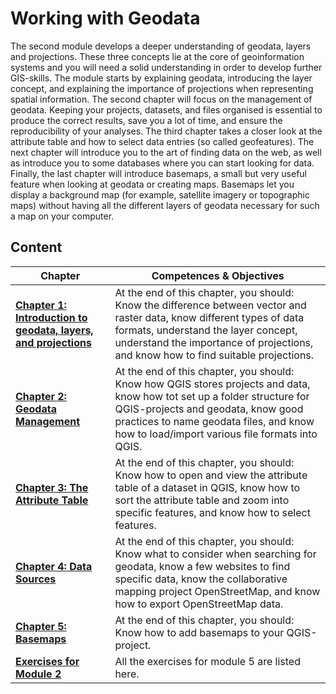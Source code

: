 # Working with Geodata

The second module develops a deeper understanding of geodata, layers and projections. These three concepts 
lie at the core of geoinformation systems and you will need a solid understanding in order to develop 
further GIS-skills. The module starts by explaining geodata, introducing the layer concept, and explaining 
the importance of projections when representing spatial information. The second chapter will focus on the 
management of geodata. Keeping your projects, datasets, and files organised is essential to produce the 
correct results, save you a lot of time, and ensure the reproducibility of your analyses. The third chapter 
takes a closer look at the attribute table and how to select data entries (so called geofeatures). The next 
chapter will introduce you to the art of finding data on the web, as well as introduce you to some 
databases where you can start looking for data. Finally, the last chapter will introduce basemaps, a small 
but very useful feature when looking at geodata or creating maps. Basemaps let you display a background map 
(for example, satellite imagery or topographic maps) without having all the different layers of geodata 
necessary for such a map on your computer. 



## Content


| __Chapter__ | __Competences & Objectives__ |
| ----------- | ---------------------------- | 
|  __[Chapter 1: Introduction to geodata, layers, and projections](/content/Modul_2/en_qgis_geodata_concept.md)__ | At the end of this chapter, you should: Know the difference between vector and raster data,   know different types of data formats, understand the layer concept,   understand the importance of projections,   and know how to find suitable projections. | 
| __[Chapter 2: Geodata Management](/content/Modul_2/en_qgis_basic_data_processing.md)__ | At the end of this chapter, you should: Know how QGIS stores projects and data,   know how tot set up a folder structure for QGIS-projects and geodata,   know good practices to name geodata files,   and know how to load/import various file formats into QGIS. |
| __[Chapter 3: The Attribute Table](/content/Modul_2/en_qgis_attribute_table.md)__ | At the end of this chapter, you should: Know how to open and view the attribute table of a dataset in QGIS, know how to sort the attribute table and zoom into specific features, and know how to select features. |
| __[Chapter 4: Data Sources](/content/Modul_2/en_data_sources.md)__ | At the end of this chapter, you should: Know what to consider when searching for geodata, know a few websites to find specific data, know the collaborative mapping project OpenStreetMap, and know how to export OpenStreetMap data. | 
| __[Chapter 5: Basemaps](/content/Modul_2/en_qgis_basemap.md)__ | At the end of this chapter, you should: Know how to add basemaps to your QGIS-project. |
| __[Exercises for Module 2](/content/Modul_2/en_qgis_modul_2_exercises.md)__  | All the exercises for module 5 are listed here. | 

